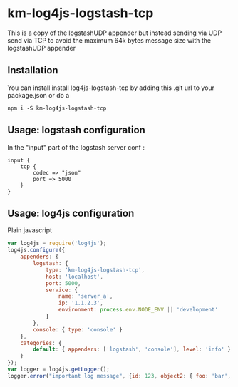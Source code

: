 km-log4js-logstash-tcp
===============
This is a copy of the logstashUDP appender but instead sending via UDP send via TCP to avoid the maximum 64k bytes message size with the logstashUDP appender

Installation
------------
You can install install log4js-logstash-tcp by adding this .git url to your package.json or do a
```
npm i -S km-log4js-logstash-tcp
```

Usage: logstash configuration
-----------------------------
In the "input" part of the logstash server conf :

    input {
    	tcp {
    		codec => "json"
    		port => 5000
    	}
    }


Usage: log4js configuration
---------------------------
Plain javascript
```javascript
var log4js = require('log4js');
log4js.configure({
    appenders: {
        logstash: {
            type: 'km-log4js-logstash-tcp',
            host: 'localhost',
            port: 5000,
            service: {
                name: 'server_a',
                ip: '1.1.2.3',
                environment: process.env.NODE_ENV || 'development'
            }
        },
        console: { type: 'console' }
    },
    categories: {
        default: { appenders: ['logstash', 'console'], level: 'info' }
    }
});
var logger = log4js.getLogger();
logger.error("important log message", {id: 123, object2: { foo: 'bar', obj2: { foo: 123 } }, bar: 'dai10' });
```


